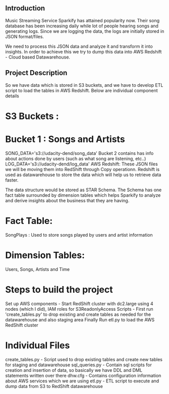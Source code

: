 ## Introduction

Music Streaming Service Sparkify has attained popularity now. Their song database has been increasing daily while lot of people hearing songs and generating logs. Since we are logging the data, the logs are initially stored in JSON format/files.

We need to process this JSON data and analyze it and transform it into insights. In order to achieve this we try to dump this data into AWS Redshift - Cloud based Datawarehouse.

## Project Description

So we have data which is stored in S3 buckets, and we have to develop ETL script to load the tables in AWS Redshift. Below are individual component details

# S3 Buckets :
# Bucket 1 : Songs and Artists

SONG_DATA='s3://udacity-dend/song_data' Bucket 2 contains has info about actions done by users (such as what song are listening, etc..)
LOG_DATA='s3://udacity-dend/log_data' 
AWS Redshift:
These JSON files we will be moving them into RedShift through Copy operationn. Redshift is used as datawarehouse to store the data which will help us to retrieve data faster.

The data structure would be stored as STAR Schema. The Schema has one fact table surrounded by dimension tables which helps Sparkify to analyze and derive insights about the business that they are having.

# Fact Table: 
SongPlays : Used to store songs played by users and artist information

# Dimension Tables: 
Users, Songs, Artists and Time 

# Steps to build the project

Set up AWS components - Start RedShift cluster with dc2.large using 4 nodes (which I did), IAM roles for S3ReadonlyAccess
Scripts - First run 'create_tables.py' to drop existing and create tables as needed for the datawarehouse and also staging area
Finally Run etl.py to load the AWS RedShift cluster

# Individual Files

create_tables.py - Script used to drop existing tables and create new tables for staging and datawarehouse
sql_queries.py - Contain sql scripts for creation and insertion of data, so basically we have DDL and DML statements written over there
dhw.cfg - Contains configuration information about AWS services which we are using
etl.py - ETL script to execute and dump data from S3 to RedShift datawarehouse
